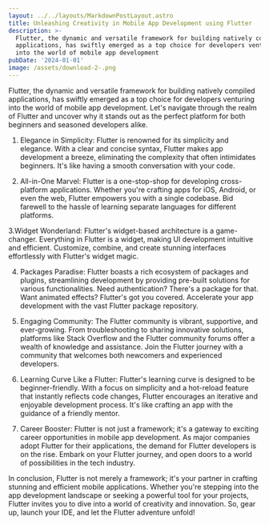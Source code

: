 ```yaml
---
layout: ../../layouts/MarkdownPostLayout.astro
title: Unleashing Creativity in Mobile App Development using Flutter
description: >-
  Flutter, the dynamic and versatile framework for building natively compiled
  applications, has swiftly emerged as a top choice for developers venturing
  into the world of mobile app development
pubDate: '2024-01-01'
image: /assets/download-2-.png
---
```

Flutter, the dynamic and versatile framework for building natively compiled applications, has swiftly emerged as a top choice for developers venturing into the world of mobile app development. Let's navigate through the realm of Flutter and uncover why it stands out as the perfect platform for both beginners and seasoned developers alike.



1. Elegance in Simplicity: Flutter is renowned for its simplicity and elegance. With a clear and concise syntax, Flutter makes app development a breeze, eliminating the complexity that often intimidates beginners. It's like having a smooth conversation with your code.



2. All-in-One Marvel: Flutter is a one-stop-shop for developing cross-platform applications. Whether you're crafting apps for iOS, Android, or even the web, Flutter empowers you with a single codebase. Bid farewell to the hassle of learning separate languages for different platforms.



3.Widget Wonderland: Flutter's widget-based architecture is a game-changer. Everything in Flutter is a widget, making UI development intuitive and efficient. Customize, combine, and create stunning interfaces effortlessly with Flutter's widget magic.



4. Packages Paradise: Flutter boasts a rich ecosystem of packages and plugins, streamlining development by providing pre-built solutions for various functionalities. Need authentication? There's a package for that. Want animated effects? Flutter's got you covered. Accelerate your app development with the vast Flutter package repository.



4. Engaging Community: The Flutter community is vibrant, supportive, and ever-growing. From troubleshooting to sharing innovative solutions, platforms like Stack Overflow and the Flutter community forums offer a wealth of knowledge and assistance. Join the Flutter journey with a community that welcomes both newcomers and experienced developers.



5. Learning Curve Like a Flutter: Flutter's learning curve is designed to be beginner-friendly. With a focus on simplicity and a hot-reload feature that instantly reflects code changes, Flutter encourages an iterative and enjoyable development process. It's like crafting an app with the guidance of a friendly mentor.



6. Career Booster: Flutter is not just a framework; it's a gateway to exciting career opportunities in mobile app development. As major companies adopt Flutter for their applications, the demand for Flutter developers is on the rise. Embark on your Flutter journey, and open doors to a world of possibilities in the tech industry.



In conclusion, Flutter is not merely a framework; it's your partner in crafting stunning and efficient mobile applications. Whether you're stepping into the app development landscape or seeking a powerful tool for your projects, Flutter invites you to dive into a world of creativity and innovation. So, gear up, launch your IDE, and let the Flutter adventure unfold!

